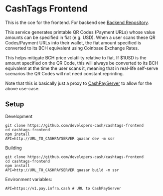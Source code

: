 # CashTags Frontend

This is the coe for the frontend. For backend see [Backend Repository](https://github.com/developers-cash/cashtags-server).

This service generates printable QR Codes (Payment URLs) whose value amounts can be specified in fiat (e.g. USD). When a user scans these QR Codes/Payment URLs into their wallet, the fiat amount specified is converted to its BCH equivalent using Coinbase Exchange Rates.

This helps mitigate BCH price volatility relative to fiat. If $1USD is the amount specified on the QR Code, this will always be converted to its BCH equivalent at the time the user scans it, meaning that in real-life self-serve scenarios the QR Codes will not need constant reprinting.

Note that this is basically just a proxy to [CashPayServer](https://github.com/developers-cash/cash-pay-server) to allow for the above use-case.

## Setup

Development

```
git clone https://github.com/developers-cash/cashtags-frontend
cd cashtags-frontend
npm install
API=http://URL_TO_CASHPAYSERVER quasar dev -m ssr
```

Building

```
git clone https://github.com/developers-cash/cashtags-frontend
cd cashtags-frontend
npm install
API=http://URL_TO_CASHPAYSERVER quasar build -m ssr
```

Environment variables:

```
API=https://v1.pay.infra.cash # URL to CashPayServer
```

